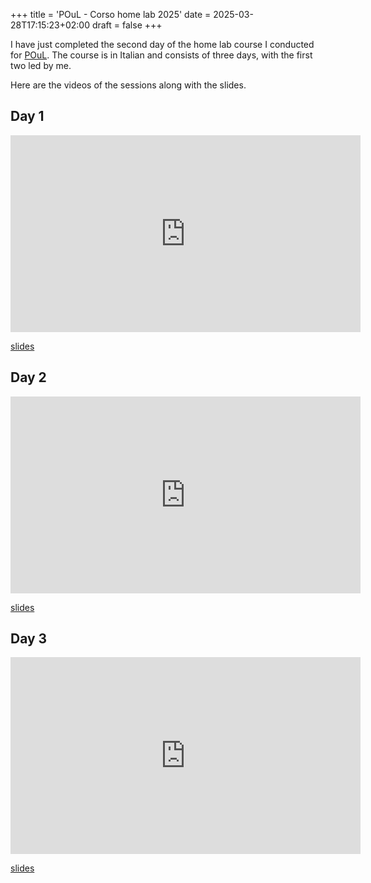 +++
title = 'POuL - Corso home lab 2025'
date = 2025-03-28T17:15:23+02:00
draft = false
+++


I have just completed the second day of the home lab course I conducted for [POuL](https://poul.org/). The course is in Italian and consists of three days, with the first two led by me.

Here are the videos of the sessions along with the slides.


## Day 1

<iframe width="560" height="315" src="https://www.youtube.com/embed/XOUPMY81rnQ?si=Jp-3UbeIur1W7Xry" title="YouTube video player" frameborder="0" allow="accelerometer; autoplay; clipboard-write; encrypted-media; gyroscope; picture-in-picture; web-share" referrerpolicy="strict-origin-when-cross-origin" allowfullscreen></iframe>

[slides](https://slides.poul.org/2025/homelab/homelab101/)

## Day 2

<iframe width="560" height="315" src="https://www.youtube.com/embed/tgl-Oo65uE4?si=iOxVI56IF2UpfTqs" title="YouTube video player" frameborder="0" allow="accelerometer; autoplay; clipboard-write; encrypted-media; gyroscope; picture-in-picture; web-share" referrerpolicy="strict-origin-when-cross-origin" allowfullscreen></iframe>

[slides](https://slides.poul.org/2025/homelab/docker/)

## Day 3

<iframe width="560" height="315" src="https://www.youtube.com/embed/794TZYSN114?si=1wtZY5rl0UglffNX" title="YouTube video player" frameborder="0" allow="accelerometer; autoplay; clipboard-write; encrypted-media; gyroscope; picture-in-picture; web-share" referrerpolicy="strict-origin-when-cross-origin" allowfullscreen></iframe>

[slides](https://slides.poul.org/2025/homelab/homelab-to-production/)